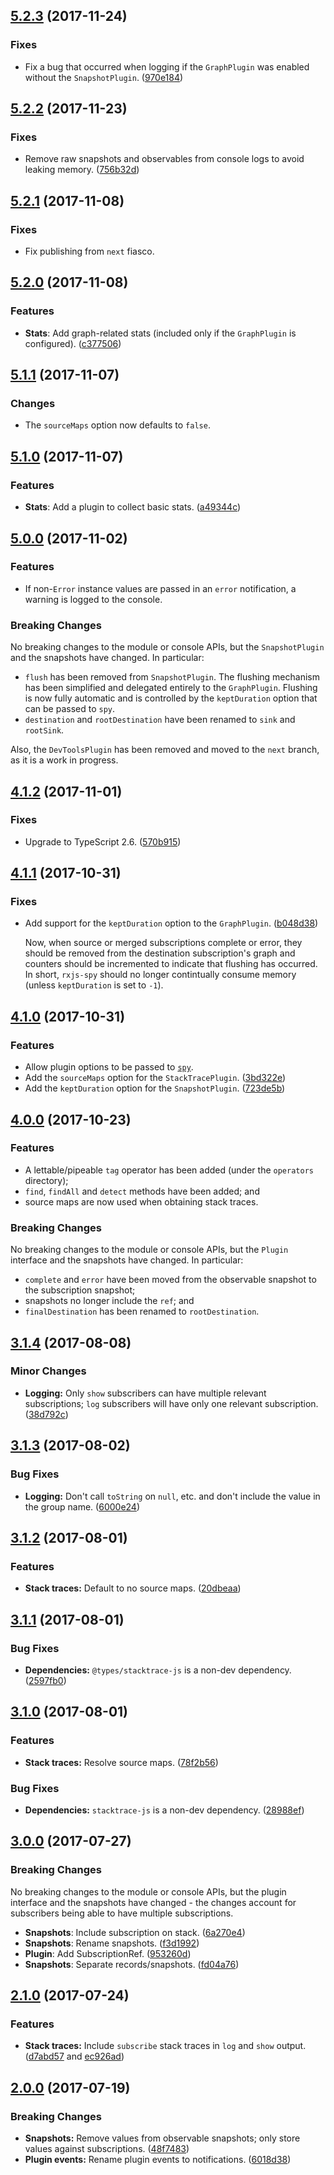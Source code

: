 <a name="5.2.3"></a>
## [5.2.3](https://github.com/cartant/rxjs-spy/compare/v5.2.2...v5.2.3) (2017-11-24)

### Fixes

* Fix a bug that occurred when logging if the `GraphPlugin` was enabled without the `SnapshotPlugin`. ([970e184](https://github.com/cartant/rxjs-spy/commit/970e184))

<a name="5.2.2"></a>
## [5.2.2](https://github.com/cartant/rxjs-spy/compare/v5.2.1...v5.2.2) (2017-11-23)

### Fixes

* Remove raw snapshots and observables from console logs to avoid leaking memory. ([756b32d](https://github.com/cartant/rxjs-spy/commit/756b32d))

<a name="5.2.1"></a>
## [5.2.1](https://github.com/cartant/rxjs-spy/compare/v5.2.0...v5.2.1) (2017-11-08)

### Fixes

* Fix publishing from `next` fiasco.

<a name="5.2.0"></a>
## [5.2.0](https://github.com/cartant/rxjs-spy/compare/v5.1.1...v5.2.0) (2017-11-08)

### Features

* **Stats**: Add graph-related stats (included only if the `GraphPlugin` is configured). ([c377506](https://github.com/cartant/rxjs-spy/commit/c377506))

<a name="5.1.1"></a>
## [5.1.1](https://github.com/cartant/rxjs-spy/compare/v5.1.0...v5.1.1) (2017-11-07)

### Changes

* The `sourceMaps` option now defaults to `false`.

<a name="5.1.0"></a>
## [5.1.0](https://github.com/cartant/rxjs-spy/compare/v5.0.0...v5.1.0) (2017-11-07)

### Features

* **Stats**: Add a plugin to collect basic stats. ([a49344c](https://github.com/cartant/rxjs-spy/commit/a49344c))

<a name="5.0.0"></a>
## [5.0.0](https://github.com/cartant/rxjs-spy/compare/v4.1.2...v5.0.0) (2017-11-02)

### Features

* If non-`Error` instance values are passed in an `error` notification, a warning is logged to the console.

### Breaking Changes

No breaking changes to the module or console APIs, but the `SnapshotPlugin` and the snapshots have changed. In particular:

* `flush` has been removed from `SnapshotPlugin`. The flushing mechanism has been simplified and delegated entirely to the `GraphPlugin`. Flushing is now fully automatic and is controlled by the `keptDuration` option that can be passed to `spy`.
* `destination` and `rootDestination` have been renamed to `sink` and `rootSink`.

Also, the `DevToolsPlugin` has been removed and moved to the `next` branch, as it is a work in progress.

<a name="4.1.2"></a>
## [4.1.2](https://github.com/cartant/rxjs-spy/compare/v4.1.1...v4.1.2) (2017-11-01)

### Fixes

* Upgrade to TypeScript 2.6. ([570b915](https://github.com/cartant/rxjs-spy/commit/570b915))

<a name="4.1.1"></a>
## [4.1.1](https://github.com/cartant/rxjs-spy/compare/v4.1.0...v4.1.1) (2017-10-31)

### Fixes

* Add support for the `keptDuration` option to the `GraphPlugin`. ([b048d38](https://github.com/cartant/rxjs-spy/commit/b048d38))

    Now, when source or merged subscriptions complete or error, they should be removed from the destination subscription's graph and counters should be incremented to indicate that flushing has occurred. In short, `rxjs-spy` should no longer contintually consume memory (unless `keptDuration` is set to `-1`).

<a name="4.1.0"></a>
## [4.1.0](https://github.com/cartant/rxjs-spy/compare/v4.0.0...v4.1.0) (2017-10-31)

### Features

* Allow plugin options to be passed to [`spy`](https://github.com/cartant/rxjs-spy#spy).
* Add the `sourceMaps` option for the `StackTracePlugin`. ([3bd322e](https://github.com/cartant/rxjs-spy/commit/3bd322e))
* Add the `keptDuration` option for the `SnapshotPlugin`. ([723de5b](https://github.com/cartant/rxjs-spy/commit/723de5b))

<a name="4.0.0"></a>
## [4.0.0](https://github.com/cartant/rxjs-spy/compare/v3.1.4...v4.0.0) (2017-10-23)

### Features

* A lettable/pipeable `tag` operator has been added (under the `operators` directory);
* `find`, `findAll` and `detect` methods have been added; and
* source maps are now used when obtaining stack traces.

### Breaking Changes

No breaking changes to the module or console APIs, but the `Plugin` interface and the snapshots have changed. In particular:

* `complete` and `error` have been moved from the observable snapshot to the subscription snapshot;
* snapshots no longer include the `ref`; and
* `finalDestination` has been renamed to `rootDestination`.

<a name="3.1.4"></a>
## [3.1.4](https://github.com/cartant/rxjs-spy/compare/v3.1.3...v3.1.4) (2017-08-08)

### Minor Changes

* **Logging:** Only `show` subscribers can have multiple relevant subscriptions; `log` subscribers will have only one relevant subscription. ([38d792c](https://github.com/cartant/rxjs-spy/commit/38d792c))

<a name="3.1.3"></a>
## [3.1.3](https://github.com/cartant/rxjs-spy/compare/v3.1.2...v3.1.3) (2017-08-02)

### Bug Fixes

* **Logging:** Don't call `toString` on `null`, etc. and don't include the value in the group name. ([6000e24](https://github.com/cartant/rxjs-spy/commit/6000e24))

<a name="3.1.2"></a>
## [3.1.2](https://github.com/cartant/rxjs-spy/compare/v3.1.1...v3.1.2) (2017-08-01)

### Features

* **Stack traces:** Default to no source maps. ([20dbeaa](https://github.com/cartant/rxjs-spy/commit/20dbeaa))

<a name="3.1.1"></a>
## [3.1.1](https://github.com/cartant/rxjs-spy/compare/v3.1.0...v3.1.1) (2017-08-01)

### Bug Fixes

* **Dependencies:** `@types/stacktrace-js` is a non-dev dependency. ([2597fb0](https://github.com/cartant/rxjs-spy/commit/2597fb0))

<a name="3.1.0"></a>
## [3.1.0](https://github.com/cartant/rxjs-spy/compare/v3.0.0...v3.1.0) (2017-08-01)

### Features

* **Stack traces:** Resolve source maps. ([78f2b56](https://github.com/cartant/rxjs-spy/commit/78f2b56))

### Bug Fixes

* **Dependencies:** `stacktrace-js` is a non-dev dependency. ([28988ef](https://github.com/cartant/rxjs-spy/commit/28988ef))

<a name="3.0.0"></a>
## [3.0.0](https://github.com/cartant/rxjs-spy/compare/v2.1.0...v3.0.0) (2017-07-27)

### Breaking Changes

No breaking changes to the module or console APIs, but the plugin interface and the snapshots have changed - the changes account for subscribers being able to have multiple subscriptions.

* **Snapshots**: Include subscription on stack. ([6a270e4](https://github.com/cartant/rxjs-spy/commit/6a270e4))
* **Snapshots**: Rename snapshots. ([f3d1992](https://github.com/cartant/rxjs-spy/commit/f3d1992))
* **Plugin**: Add SubscriptionRef. ([953260d](https://github.com/cartant/rxjs-spy/commit/953260d))
* **Snapshots**: Separate records/snapshots. ([fd04a76](https://github.com/cartant/rxjs-spy/commit/fd04a76))

<a name="2.1.0"></a>
## [2.1.0](https://github.com/cartant/rxjs-spy/compare/v2.0.0...v2.1.0) (2017-07-24)

### Features

* **Stack traces:** Include `subscribe` stack traces in `log` and `show` output. ([d7abd57](https://github.com/cartant/rxjs-spy/commit/d7abd57) and [ec926ad](https://github.com/cartant/rxjs-spy/commit/ec926ad))

<a name="2.0.0"></a>
## [2.0.0](https://github.com/cartant/rxjs-spy/compare/v1.0.1...v2.0.0) (2017-07-19)

### Breaking Changes

* **Snapshots:** Remove values from observable snapshots; only store values against subscriptions. ([48f7483](https://github.com/cartant/rxjs-spy/commit/48f7483))
* **Plugin events:** Rename plugin events to notifications. ([6018d38](https://github.com/cartant/rxjs-spy/commit/6018d38))